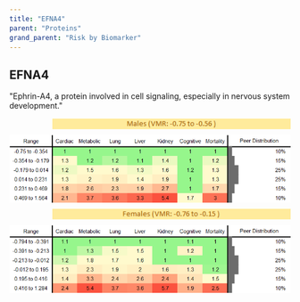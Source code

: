 ```yaml
---
title: "EFNA4"
parent: "Proteins"
grand_parent: "Risk by Biomarker"
---
```



## EFNA4


"Ephrin-A4, a protein involved in cell signaling, especially in nervous system development."

<div style="display: flex; flex-direction: column; gap: 10px;">

  <img src="/assets/images/vmrbiomarker_efna4__male.png" alt="EFNA4 VMR Male" style="margin-left: 15%">
  <img src="/assets/images/rr_efna4__male.png" alt="EFNA4 RR Male">

  <img src="/assets/images/vmrbiomarker_efna4__female.png" alt="EFNA4 VMR Female" style="margin-left: 15%; ">
  <img src="/assets/images/rr_efna4__female.png" alt="EFNA4 RR Female">

</div>



